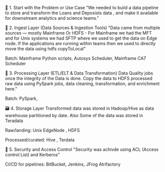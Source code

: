 🔧 1. Start with the Problem or Use Case
"We needed to build a data pipeline to store and transform the Loans and Deposists data , and make it available for downstream analytics and science teams."

🔄 2. Ingest Layer (Data Sources & Ingestion Tools)
"Data came from multiple sources — mostly Mainframe Or HDFS - For Mainframe we had the MFT and for Unix systems we had SFTP where we used to get the data on Edge node. If the applications are running within teams then we used to directly move the data using hdfs copyToLocal"


Batch: Mainframe Python scripts, Autosys Scheduler, Mainframe CA7 Scheduler

🧪 3. Processing Layer (ETL/ELT & Data Transformation)
Data Quality jobs once the integrity of the Data is done. 
Copy the data to HDFS
processed raw data using PySpark jobs, data cleaning, transformation, and enrichment here."

Batch: PySpark,

🗃️ 4. Storage Layer
Transformed data was stored in Hadoop/Hive as data warehouse partitioned by date.
Also Some of the data was stored in Teradata

Raw/landing: Unix EdgeNode , HDFS

Processed/curated: Hive  , Terdata

🔐 5. Security and Access Control
"Security was achivde using ACL (Access control List) and Kerberos"



CI/CD for pipelines: BitBucket, Jenkins, JFrog Atrifactory 




